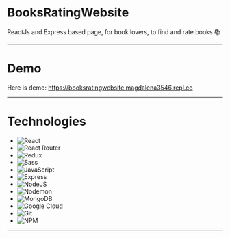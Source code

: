 # BooksRatingWebsite
ReactJs and Express based page, for book lovers, to find and rate books :books:


---

#  Demo
Here is demo: https://booksratingwebsite.magdalena3546.repl.co

---

# Technologies

- ![React](https://img.shields.io/badge/-React-black?style=flat-square&logo=react)
- ![React Router](https://img.shields.io/badge/React_Router-CA4245?style=for-the-badge&logo=react-router&logoColor=white)
- ![Redux](https://img.shields.io/badge/Redux-593D88?style=for-the-badge&logo=redux&logoColor=white)
- ![Sass](https://img.shields.io/badge/-Sass-black?style=flat-square&logo=Sass&logoColor=pink)
- ![JavaScript](https://img.shields.io/badge/-JavaScript-black?style=flat-square&logo=javascript)
- ![Express](https://img.shields.io/badge/-Express-black?style=flat-square&logo=express)
- ![NodeJS](https://img.shields.io/badge/-NodeJS-black?style=flat-square&logo=nodejs)
- ![Nodemon](https://img.shields.io/badge/NODEMON-%23323330.svg?style=for-the-badge&logo=nodemon&logoColor=%BBDEAD)
- ![MongoDB](https://img.shields.io/badge/-MongoDB-black?style=flat-square&logo=mongodb)
- ![Google Cloud](https://img.shields.io/badge/Google_Cloud-4285F4?style=for-the-badge&logo=google-cloud&logoColor=white)
- ![Git](https://img.shields.io/badge/GIT-E44C30?style=for-the-badge&logo=git&logoColor=white)
- ![NPM](https://img.shields.io/badge/NPM-%23CB3837.svg?style=for-the-badge&logo=npm&logoColor=white)
---
